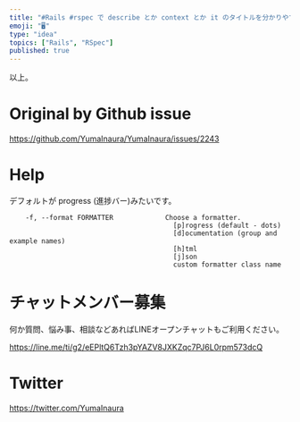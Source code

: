 ```yaml
---
title: "#Rails #rspec で describe とか context とか it のタイトルを分かりやすく表示してくれるオプションは -f"
emoji: "🖥"
type: "idea"
topics: ["Rails", "RSpec"]
published: true
---
```


以上。


# Original by Github issue

https://github.com/YumaInaura/YumaInaura/issues/2243


# Help

デフォルトが progress (進捗バー)みたいです。

```
    -f, --format FORMATTER             Choose a formatter.
                                         [p]rogress (default - dots)
                                         [d]ocumentation (group and example names)
                                         [h]tml
                                         [j]son
                                         custom formatter class name
```








<!-- Update From Qiita API -->

# チャットメンバー募集


何か質問、悩み事、相談などあればLINEオープンチャットもご利用ください。

https://line.me/ti/g2/eEPltQ6Tzh3pYAZV8JXKZqc7PJ6L0rpm573dcQ





# Twitter


https://twitter.com/YumaInaura


<!-- Update From Qiita API -->


